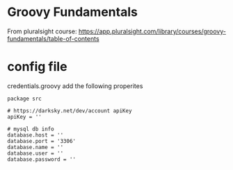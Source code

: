 # Groovy Fundamentals

From pluralsight course: https://app.pluralsight.com/library/courses/groovy-fundamentals/table-of-contents

# config file
credentials.groovy add the following properites
```
package src

# https://darksky.net/dev/account apiKey
apiKey = ''

# mysql db info
database.host = ''
database.port = '3306'
database.name = ''
database.user = ''
database.password = ''
```